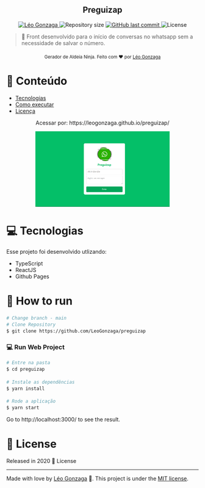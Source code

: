 

<div align="center">
<h2> Preguizap</h2>
</div>   
<p align="center">	
   <a href="https://www.linkedin.com/in/leogonzaga/">
      <img alt="Léo Gonzaga" src="https://img.shields.io/badge/-Leo Gonzaga-FB250?style=flat&logo=Linkedin&logoColor=white" />
   </a>
  <img alt="Repository size" src="https://img.shields.io/github/repo-size/LeoGonzaga/preguizap?color=FB250">

  <a href="https://github.com/leoGonzaga/preguizap/commits/main">
    <img alt="GitHub last commit" src="https://img.shields.io/github/last-commit/leoGonzaga/preguizap?color=FB250">
  </a> 
  <img alt="License" src="https://img.shields.io/badge/license-MIT-FB250">

</p>

> :rocket: Front desenvolvido para o início de conversas no whatsapp sem a necessidade de salvar o número.

<div align="center">
  <sub>Gerador de Aldeia Ninja. Feito com ❤︎ por
    <a href="https://github.com/LeoGonzaga">Léo Gonzaga</a> 
  </sub>
</div>

# :pushpin: Conteúdo

* [Tecnologias](#computer-Tecnologias)
* [Como executar](#construction_worker-how-to-run)
* [Licença](#closed_book-license)

<div align="center">
   <p>Acessar por: https://leogonzaga.github.io/preguizap/ </p>  
</div>   
   
<p align="center">
 <img src="https://github.com/LeoGonzaga/preguizap/blob/master/screenshot.PNG" width="70%">
</p>


# :computer: Tecnologias
Esse projeto foi desenvolvido utlizando:

* TypeScript
* ReactJS
* Github Pages

# :construction_worker: How to run
```bash
# Change branch - main
# Clone Repository
$ git clone https://github.com/LeoGonzaga/preguizap
```
### 💻 Run Web Project

```bash
# Entre na pasta
$ cd preguizap

# Instale as dependências
$ yarn install

# Rode a aplicação
$ yarn start
```
Go to http://localhost:3000/ to see the result.


# :closed_book: License

Released in 2020 :closed_book: License

---

Made with love by [Léo Gonzaga](https://github.com/LeoGonzaga) 🚀.
This project is under the [MIT license](./LICENSE).
